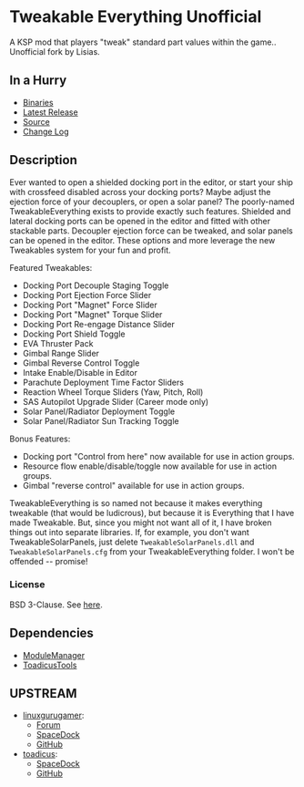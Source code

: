 # Tweakable Everything Unofficial

A KSP mod that players "tweak" standard part values within the game.. Unofficial fork by Lisias.


## In a Hurry

* [Binaries](./Archive)
* [Latest Release](https://github.com/net-lisias-kspu/TweakableEverything/releases)
* [Source](https://github.com/net-lisias-kspu/TweakableEverything)
* [Change Log](./CHANGE_LOG.md)


## Description

Ever wanted to open a shielded docking port in the editor, or start your ship with crossfeed disabled across your docking ports? Maybe adjust the ejection force of your decouplers, or open a solar panel? The poorly-named TweakableEverything exists to provide exactly such features. Shielded and lateral docking ports can be opened in the editor and fitted with other stackable parts. Decoupler ejection force can be tweaked, and solar panels can be opened in the editor. These options and more leverage the new Tweakables system for your fun and profit.

Featured Tweakables:

* Docking Port Decouple Staging Toggle
* Docking Port Ejection Force Slider
* Docking Port "Magnet" Force Slider
* Docking Port "Magnet" Torque Slider
* Docking Port Re-engage Distance Slider
* Docking﻿ Port Shield Toggle
* EVA Thruster Pack
* Gimbal Range Slider
* Gimbal Reverse Control Toggle
* Intake Enable/Disable in Editor
* Parachute Deployment Time Factor Sliders
* Reaction Wheel Torque Sliders (Yaw, Pitch, Roll)
* SAS Autopilot Upgrade Slider (Career mode only)
* Solar Panel/Radiator Deployment Toggle
* Solar Panel/Radiator Sun Tracking Toggle

Bonus Features:

* Docking port "Control from here" now available for use in action groups.
*  Resource flow enable/disable/toggle now available for use in action groups.
* Gimbal "reverse control" available for use in action groups.
 
TweakableEverything is so named not because it makes everything tweakable (that would be ludicrous), but because it is Everything that I have made Tweakable. But, since you might not want all of it, I have broken things out into separate libraries. If, for example, you don't want TweakableSolarPanels, just delete `TweakableSolarPanels.dll` and `TweakableSolarPanels.cfg` from your TweakableEverything folder. I won't be offended -- promise!

### License

BSD 3-Clause. See [here](./LICENSE).


## Dependencies

* [ModuleManager](https://github.com/sarbian/ModuleManager)
* [ToadicusTools](https://github.com/net-lisias-kspu/ToadicusTools)


## UPSTREAM

* [linuxgurugamer](https://forum.kerbalspaceprogram.com/index.php?/profile/129964-linuxgurugamer/):
	+ [Forum](https://forum.kerbalspaceprogram.com/index.php?/topic/154841-141-tweakable-everything-continued-replacement/&)
	+ [SpaceDock](http://spacedock.info/mod/1059/TweakableEverythingContinued)
	+ [GitHub](https://github.com/linuxgurugamer/TweakableEverything)
* [toadicus](https://forum.kerbalspaceprogram.com/index.php?/profile/67745-toadicus/):
	+ [SpaceDock](https://spacedock.info/mod/287/TweakableEverything)
	+ [GitHub](https://github.com/toadicus/TweakableEverything)
